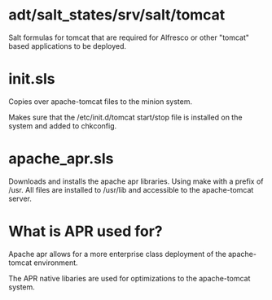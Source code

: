 adt/salt_states/srv/salt/tomcat
==========

Salt formulas for tomcat that are required for Alfresco or other "tomcat" based applications to be deployed.  

init.sls
===

Copies over apache-tomcat files to the minion system. 

Makes sure that the /etc/init.d/tomcat start/stop file is installed on the system and added to chkconfig. 

apache_apr.sls
===

Downloads and installs the apache apr libraries. Using make with a prefix of /usr. 
All files are installed to /usr/lib and accessible to the apache-tomcat server. 


What is APR used for?
===

Apache apr allows for a more enterprise class deployment of the apache-tomcat environment. 

The APR native libaries are used for optimizations to the apache-tomcat system. 

